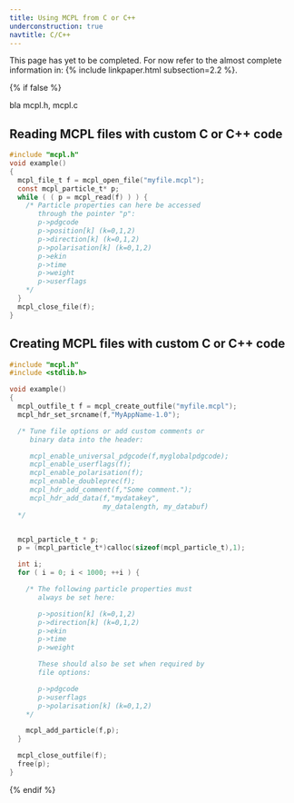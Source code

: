 ```yaml
---
title: Using MCPL from C or C++
underconstruction: true
navtitle: C/C++
---
```


This page has yet to be completed. For now refer to the almost complete
information in: {% include linkpaper.html subsection=2.2 %}.


{% if false %}

bla mcpl.h, mcpl.c

## Reading MCPL files with custom C or C++ code

```c
#include "mcpl.h"
void example()
{
  mcpl_file_t f = mcpl_open_file("myfile.mcpl");
  const mcpl_particle_t* p;
  while ( ( p = mcpl_read(f) ) ) {
    /* Particle properties can here be accessed
       through the pointer "p":
       p->pdgcode
       p->position[k] (k=0,1,2)
       p->direction[k] (k=0,1,2)
       p->polarisation[k] (k=0,1,2)
       p->ekin
       p->time
       p->weight
       p->userflags
    */
  }
  mcpl_close_file(f);
}
```

## Creating MCPL files with custom C or C++ code

```c
#include "mcpl.h"
#include <stdlib.h>

void example()
{
  mcpl_outfile_t f = mcpl_create_outfile("myfile.mcpl");
  mcpl_hdr_set_srcname(f,"MyAppName-1.0");

  /* Tune file options or add custom comments or
     binary data into the header:

     mcpl_enable_universal_pdgcode(f,myglobalpdgcode);
     mcpl_enable_userflags(f);
     mcpl_enable_polarisation(f);
     mcpl_enable_doubleprec(f);
     mcpl_hdr_add_comment(f,"Some comment.");
     mcpl_hdr_add_data(f,"mydatakey",
                       my_datalength, my_databuf)
  */


  mcpl_particle_t * p;
  p = (mcpl_particle_t*)calloc(sizeof(mcpl_particle_t),1);

  int i;
  for ( i = 0; i < 1000; ++i ) {

    /* The following particle properties must
       always be set here:

       p->position[k] (k=0,1,2)
       p->direction[k] (k=0,1,2)
       p->ekin
       p->time
       p->weight

       These should also be set when required by
       file options:

       p->pdgcode
       p->userflags
       p->polarisation[k] (k=0,1,2)
    */

    mcpl_add_particle(f,p);
  }

  mcpl_close_outfile(f);
  free(p);
}
```
{% endif %}
